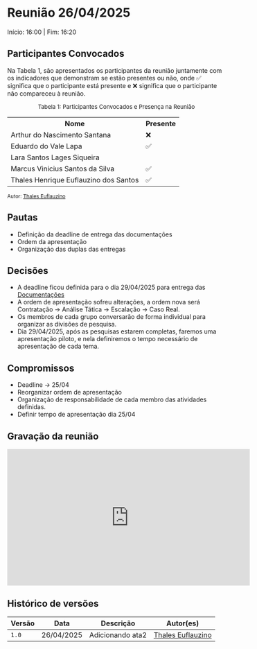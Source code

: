 # Reunião 26/04/2025

Início: 16:00 | Fim: 16:20
<!-- Este é um arquivo base, para criar uma ata, basta copiá-lo e preencher os dados da reunião -->

## Participantes Convocados

<!-- Colocar um ✅ se o participante estiver presente ou um ❌ caso negativo -->
Na Tabela 1, são apresentados os participantes da reunião juntamente com os indicadores que demonstram se estão presentes ou não, onde ✅ significa que o participante está presente e ❌ significa que o participante não compareceu à reunião.

<center>

<font size="2">Tabela 1: Participantes Convocados e Presença na Reunião</font>

<table align="center">
  <tr>
    <th>Nome</th><th>Presente</th>
  </tr>
  <tr><td>Arthur do Nascimento Santana</td><td>❌</td></tr>
  <tr><td>Eduardo do Vale Lapa</td><td>✅</td></tr>
  <tr><td>Lara Santos Lages Siqueira</td><td❌</td></tr>
  <tr><td>Marcus Vinicius Santos da Silva</td><td>✅</td></tr>
  <tr><td>Thales Henrique Euflauzino dos Santos</td><td>✅</td></tr>
</table>
</center>

<small> Autor: [Thales Euflauzino](https://github.com/thaleseuflauzino) </small>

## Pautas

<!-- pautas discutidas na reunião -->

- Definição da deadline de entrega das documentações
- Ordem da apresentação
- Organização das duplas das entregas

## Decisões

<!-- decisões feitas pela equipe -->

- A deadline ficou definida para o dia 29/04/2025 para entrega das [Documentações](../dados-escalacao-jogadores.md)
- A ordem de apresentação sofreu alterações, a ordem nova será Contratação -> Análise Tática -> Escalação -> Caso Real.
- Os membros de cada grupo conversarão de forma individual para organizar as divisões de pesquisa.
- Dia 29/04/2025, após as pesquisas estarem completas, faremos uma apresentação piloto, e nela definiremos o tempo necessário de apresentação de cada tema.

## Compromissos

<!-- compromissos que foram definidos para os integrantes, a data de entrega e os revisores, para facilitar o trabalho, pode pedir
para o chat GPT formar a tabela em HTML -->

- Deadline -> 25/04
- Reorganizar ordem de apresentação
- Organização de responsabilidade de cada membro das atividades definidas.
- Definir tempo de apresentação dia 25/04

## Gravação da reunião

 <iframe width="560" height="315" src="https://www.youtube.com/embed/3toGgYD5T-U" title="YouTube video player" frameborder="0" allow="accelerometer; autoplay; clipboard-write; encrypted-media; gyroscope; picture-in-picture" allowfullscreen></iframe>

## Histórico de versões

| Versão | Data | Descrição | Autor(es) |
| ------ | ---- | --------- | --------- |
|`1.0`|26/04/2025| Adicionando ata2 | [Thales Euflauzino](https://github.com/thaleseuflauzino) | 
